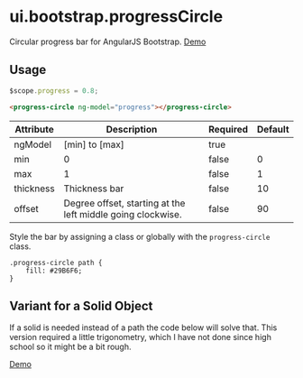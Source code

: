 # ui.bootstrap.progressCircle

Circular progress bar for AngularJS Bootstrap. [Demo](http://codepen.io/templarian/pen/EjyXbq)

## Usage

```javascript
$scope.progress = 0.8;
```

```html
<progress-circle ng-model="progress"></progress-circle>
```

| Attribute  | Description     | Required | Default |
|------------|-----------------|----------|---------|
| ngModel    | [min] to [max]  | true     |         |
| min        | 0               | false    | 0       |
| max        | 1               | false    | 1       |
| thickness  | Thickness bar   | false    | 10      |
| offset     | Degree offset, starting at the left middle going clockwise. | false | 90 |

Style the bar by assigning a class or globally with the `progress-circle` class.

```
.progress-circle path {
    fill: #29B6F6;
}
```

## Variant for a Solid Object

If a solid is needed instead of a path the code below will solve that. This version required a little trigonometry, which I have not done since high school so it might be a bit rough.

[Demo](http://codepen.io/templarian/pen/OVXmqR)
